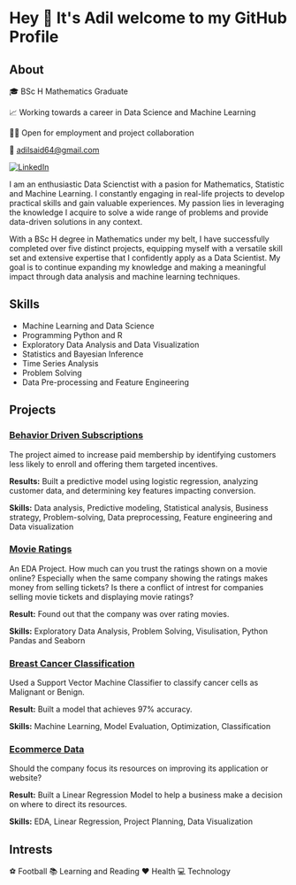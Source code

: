 # Hey 👋 It's Adil welcome to my GitHub Profile

## About

🎓 BSc H Mathematics Graduate

📈 Working towards a career in Data Science and Machine Learning

🙋🏽 Open for employment and project collaboration

📧 adilsaid64@gmail.com

<a href="https://www.linkedin.com/in/adil-s64/" target="_blank"><img src="https://img.shields.io/badge/LinkedIn-%230077B5.svg?&style=flat-square&logo=linkedin&logoColor=white" alt="LinkedIn"></a>

I am an enthusiastic Data Scienctist with a pasion for Mathematics, Statistic and Machine Learning. I constantly engaging in real-life projects to develop practical skills and gain valuable experiences. My passion lies in leveraging the knowledge I acquire to solve a wide range of problems and provide data-driven solutions in any context.

With a BSc H degree in Mathematics under my belt, I have successfully completed over five distinct projects, equipping myself with a versatile skill set and extensive expertise that I confidently apply as a Data Scientist. My goal is to continue expanding my knowledge and making a meaningful impact through data analysis and machine learning techniques.



## Skills

- Machine Learning and Data Science
- Programming Python and R
- Exploratory Data Analysis and Data Visualization
- Statistics and Bayesian Inference
- Time Series Analysis
- Problem Solving
- Data Pre-processing and Feature Engineering

## Projects

### [Behavior Driven Subscriptions](https://github.com/adilsaid64/behavior-driven-subscriptions)

The project aimed to increase paid membership by identifying customers less likely to enroll and offering them targeted incentives.

**Results:** Built a predictive model using logistic regression, analyzing customer data, and determining key features impacting conversion.

**Skills:** Data analysis, Predictive modeling, Statistical analysis, Business strategy, Problem-solving, Data preprocessing, Feature engineering and Data visualization

### [Movie Ratings](https://github.com/adilsaid64/Data-Science-and-Machine-Learning-Portfolio/blob/main/Python%20for%20Machine%20Learning%20&%20Data%20Science%20Masterclass/Movie%20Rating)

An EDA Project. How much can you trust the ratings shown on a movie online? Especially when the same company showing the ratings makes money from selling tickets? Is there a conflict of intrest for companies selling movie tickets and displaying movie ratings?

**Result:** Found out that the company was over rating movies.
 
**Skills:** Exploratory Data Analysis, Problem Solving, Visulisation, Python Pandas and Seaborn

### [Breast Cancer Classification](https://github.com/adilsaid64/breast-cancer-classification)

Used a Support Vector Machine Classifier to classify cancer cells as Malignant or Benign.

**Result:** Built a model that achieves 97% accuracy.

**Skills:** Machine Learning, Model Evaluation, Optimization, Classification


### [Ecommerce Data](https://github.com/adilsaid64/ecommerce-data)

Should the company focus its resources on improving its application or website?

**Result:** Built a Linear Regression Model to help a business make a decision on where to direct its resources.

**Skills:** EDA, Linear Regression, Project Planning, Data Visualization

## Intrests
⚽ Football
📚 Learning and Reading
❤️ Health
💻 Technology
